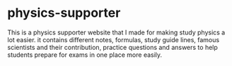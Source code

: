 # physics-supporter
This is a physics supporter website that I made for making study physics a lot easier. it contains different notes, formulas, study guide lines, famous scientists and their contribution, practice questions and answers to help students prepare for exams in one place more easily.
